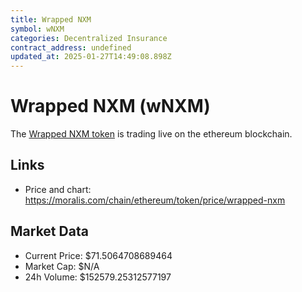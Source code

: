 ```yaml
---
title: Wrapped NXM
symbol: wNXM
categories: Decentralized Insurance 
contract_address: undefined
updated_at: 2025-01-27T14:49:08.898Z
---
```


# Wrapped NXM (wNXM)
The [Wrapped NXM token](https://moralis.com/chain/ethereum/token/price/wrapped-nxm) is trading live on the ethereum blockchain.

## Links
- Price and chart: https://moralis.com/chain/ethereum/token/price/wrapped-nxm

## Market Data
- Current Price: $71.5064708689464
- Market Cap: $N/A
- 24h Volume: $152579.25312577197
